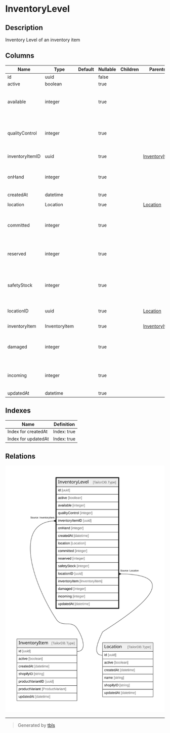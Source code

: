 # InventoryLevel

## Description

Inventory Level of an inventory item

## Columns

| Name | Type | Default | Nullable | Children | Parents | Comment |
| ---- | ---- | ------- | -------- | -------- | ------- | ------- |
| id | uuid |  | false |  |  |  |
| active | boolean |  | true |  |  | active |
| available | integer |  | true |  |  | Amount of the inventory item available |
| qualityControl | integer |  | true |  |  | Amount of the inventory item in quality control |
| inventoryItemID | uuid |  | true |  | [InventoryItem](InventoryItem.md) | Inventory Item ID |
| onHand | integer |  | true |  |  | Amount of the inventory item on hand |
| createdAt | datetime |  | true |  |  | createdAt |
| location | Location |  | true |  | [Location](Location.md) | Inventory Location |
| committed | integer |  | true |  |  | Amount of the inventory item reserved |
| reserved | integer |  | true |  |  | Amount of the inventory item reserved |
| safetyStock | integer |  | true |  |  | Amount of the inventory item safety stock |
| locationID | uuid |  | true |  | [Location](Location.md) | Inventory Location ID |
| inventoryItem | InventoryItem |  | true |  | [InventoryItem](InventoryItem.md) | Inventory Item |
| damaged | integer |  | true |  |  | Amount of the inventory item damaged |
| incoming | integer |  | true |  |  | Amount of the inventory item incoming |
| updatedAt | datetime |  | true |  |  | updatedAt |

## Indexes

| Name | Definition |
| ---- | ---------- |
| Index for createdAt | Index: true |
| Index for updatedAt | Index: true |

## Relations

![er](InventoryLevel.svg)

---

> Generated by [tbls](https://github.com/k1LoW/tbls)
